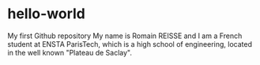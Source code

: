 # hello-world
My first Github repository 
My name is Romain REISSE and I am a French student at ENSTA ParisTech, which is a high school of engineering, located in the well known "Plateau de Saclay".
